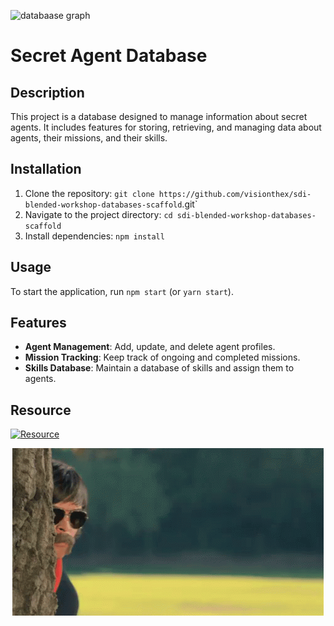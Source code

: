 ![databaase graph](https://github.com/visionthex/sdi-blended-workshop-databases-scaffold/blob/master/img/DBML.png)

# Secret Agent Database

## Description

This project is a database designed to manage information about secret agents. It includes features for storing, retrieving, and managing data about agents, their missions, and their skills.

## Installation

1. Clone the repository: `git clone https://github.com/visionthex/sdi-blended-workshop-databases-scaffold`.git`
2. Navigate to the project directory: `cd sdi-blended-workshop-databases-scaffold`
3. Install dependencies: `npm install`

## Usage

To start the application, run `npm start` (or `yarn start`).

## Features

- **Agent Management**: Add, update, and delete agent profiles.
- **Mission Tracking**: Keep track of ongoing and completed missions.
- **Skills Database**: Maintain a database of skills and assign them to agents.

## Resource
[![Resource](https://skillicons.dev/icons?i=postgres)](https://dbdiagram.io)

<p align="center">
  <img src="https://github.com/visionthex/secret_agent_database/blob/main/img/tenor.gif" alt="Secret Spy Stuff">
</p>
